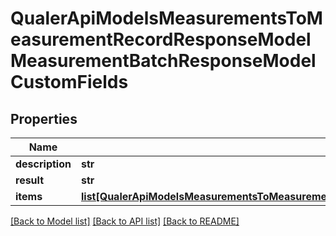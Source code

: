 # QualerApiModelsMeasurementsToMeasurementRecordResponseModelMeasurementBatchResponseModelCustomFields

## Properties
Name | Type | Description | Notes
------------ | ------------- | ------------- | -------------
**description** | **str** |  | [optional] 
**result** | **str** |  | [optional] 
**items** | [**list[QualerApiModelsMeasurementsToMeasurementRecordResponseModelMeasurementBatchResponseModelCustomFieldsCreateMeasurementFieldResponseModel]**](QualerApiModelsMeasurementsToMeasurementRecordResponseModelMeasurementBatchResponseModelCustomFieldsCreateMeasurementFieldResponseModel.md) |  | [optional] 

[[Back to Model list]](../README.md#documentation-for-models) [[Back to API list]](../README.md#documentation-for-api-endpoints) [[Back to README]](../README.md)

